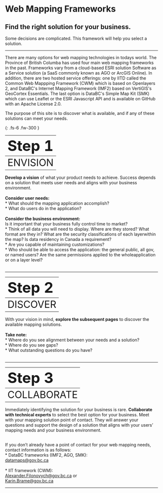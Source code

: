 
# Web Mapping Frameworks 
## Find the right solution for your business. 

Some decisions are complicated. This framework will help you select a solution.<br>

--------------

There are many options for web mapping technologies in todays world. The Province of British Columba has used four main web mapping frameworks in the past. Frameworks vary from a cloud-based ESRI solution Software as a Service solution (a SaaS commonly known as AGO or ArcGIS Online). In addition, there are two hosted service offerings: one by IITD called the Common Web Mappping Framework (CWM) which is based on Openlayers 2, and DataBC's Internet Mapping Framework (IMF2) based on VertiGIS's GeoCortex Essentials. The last option is DataBC's Simple Map Kit (SMK) which can use Leaflet or the ESRI Javascript API and is available on GitHub with an Apache License 2.0.

The purpose of this site is to discover what is available, and if any of these solutions can meet your needs.

{: .fs-6 .fw-300 }


|<font size="8">Step 1|
|:-|
|<font size="6">ENVISION|

**Develop a vision** of what your product needs to achieve. Success depends on a solution that meets user needs and aligns with your business environment.<br><br>
**Consider user needs:** <br>* What should the mapping application accomplish? <br>* What do users do in the application?<br><br>
**Consider the business environment:** <br>	Is it important that your business fully control time to market?<br>*	Think of all data you will need to display. Where are they stored? What format are they in? What are the security classifications of each layerwithin the map? Is data residency in Canada a requirement? <br>*	Are you capable of maintaining customizations? <br>*	Who should be able to access the application: the general public, all gov, or named users? Are the same permissions applied to the wholeapplication or on a layer level?<br><br>


--------------



|<font size="8">Step 2|
|:-|
|<font size="6">DISCOVER|
  
With your vision in mind, **explore the subsequent pages** to discover the available mapping solutions.<br><br>
**Take note:** <br>*  Where do you see alignment between your needs and a solution?<br>*  Where do you see gaps?<br>*  What outstanding questions do you have?<br><br>


--------------



|<font size="8">Step 3|
|:-|
|<font size="6">COLLABORATE|



Immediately identifying the solution for your business is rare. **Collaborate with technical experts** to select the best option for your business. Meet with your mapping solution point of contact. They will answer your questions and support the design of a solution that aligns with your users’ mapping needs and your business environment.<br><br>

If you don’t already have a point of contact for your web mapping needs, contact information is as follows:
<br>*  DataBC frameworks (IMF2, AGO, SMK):<br>[datamaps@gov.bc.ca](mailto:datamaps@gov.bc.ca)<br>
<br>*  IIT framework (CWM):<br>[Alexander.Filonovych@gov.bc.ca](mailto:Alexander.Filonovych@gov.bc.ca) or 
<br>[Karin.Brame@gov.bc.ca](mailto:Karin.Brame@gov.bc.ca)<br>

--------------
<!---
![alt text](assets/img/hadf_workstreams.png "HADF Deliverables")
![](assets/img/hadf_workstreams.png)


![](assets/images/hadf_workstreams.png)
-->

